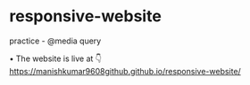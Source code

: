 # responsive-website
practice - @media query

• The website is live at 👇 https://manishkumar9608github.github.io/responsive-website/
